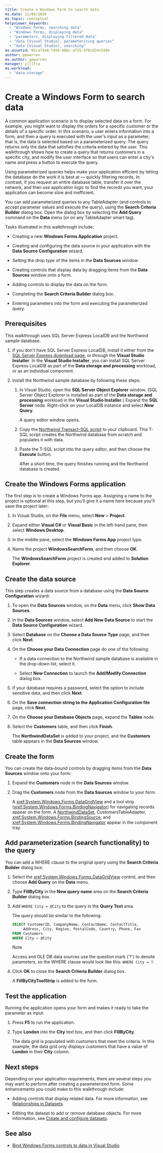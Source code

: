 ```yaml
---
title: Create a Windows Form to search data
ms.date: 11/04/2016
ms.topic: conceptual
helpviewer_keywords:
  - "Windows Forms, searching data"
  - "Windows Forms, displaying data"
  - "parameters, displaying filtered data"
  - "data [Visual Studio], parameterizing queries"
  - "data [Visual Studio], searching"
ms.assetid: 65ca79a9-7458-466c-af55-978cd24c549e
author: gewarren
ms.author: gewarren
manager: jillfra
ms.workload:
  - "data-storage"
---
```

# Create a Windows Form to search data

A common application scenario is to display selected data on a form. For example, you might want to display the orders for a specific customer or the details of a specific order. In this scenario, a user enters information into a form, and then a query is executed with the user's input as a parameter; that is, the data is selected based on a parameterized query. The query returns only the data that satisfies the criteria entered by the user. This walkthrough shows how to create a query that returns customers in a specific city, and modify the user interface so that users can enter a city's name and press a button to execute the query.

Using parameterized queries helps make your application efficient by letting the database do the work it is best at — quickly filtering records. In contrast, if you request an entire database table, transfer it over the network, and then use application logic to find the records you want, your application can become slow and inefficient.

You can add parameterized queries to any TableAdapter (and controls to accept parameter values and execute the query), using the **Search Criteria Builder** dialog box. Open the dialog box by selecting the **Add Query** command on the **Data** menu (or on any TableAdapter smart tag).

Tasks illustrated in this walkthrough include:

-   Creating a new **Windows Forms Application** project.

-   Creating and configuring the data source in your application with the **Data Source Configuration** wizard.

-   Setting the drop type of the items in the **Data Sources** window.

-   Creating controls that display data by dragging items from the **Data Sources** window onto a form.

-   Adding controls to display the data on the form.

-   Completing the **Search Criteria Builder** dialog box.

-   Entering parameters into the form and executing the parameterized query.

## Prerequisites

This walkthrough uses SQL Server Express LocalDB and the Northwind sample database.

1.  If you don't have SQL Server Express LocalDB, install it either from the [SQL Server Express download page](https://www.microsoft.com/sql-server/sql-server-editions-express), or through the **Visual Studio Installer**. In the **Visual Studio Installer**, you can install SQL Server Express LocalDB as part of the **Data storage and processing** workload, or as an individual component.

2.  Install the Northwind sample database by following these steps:

    1. In Visual Studio, open the **SQL Server Object Explorer** window. (SQL Server Object Explorer is installed as part of the **Data storage and processing** workload in the **Visual Studio Installer**.) Expand the **SQL Server** node. Right-click on your LocalDB instance and select **New Query**.

       A query editor window opens.

    2. Copy the [Northwind Transact-SQL script](https://github.com/MicrosoftDocs/visualstudio-docs/blob/master/docs/data-tools/samples/northwind.sql?raw=true) to your clipboard. This T-SQL script creates the Northwind database from scratch and populates it with data.

    3. Paste the T-SQL script into the query editor, and then choose the **Execute** button.

       After a short time, the query finishes running and the Northwind database is created.

## Create the Windows Forms application

The first step is to create a Windows Forms app. Assigning a name to the project is optional at this step, but you'll give it a name here because you'll save the project later:

1. In Visual Studio, on the **File** menu, select **New** > **Project**.

2. Expand either **Visual C#** or **Visual Basic** in the left-hand pane, then select **Windows Desktop**.

3. In the middle pane, select the **Windows Forms App** project type.

4. Name the project **WindowsSearchForm**, and then choose **OK**.

     The **WindowsSearchForm** project is created and added to **Solution Explorer**.

## Create the data source

This step creates a data source from a database using the **Data Source Configuration** wizard:

1.  To open the **Data Sources** window, on the **Data** menu, click **Show Data Sources**.

2.  In the **Data Sources** window, select **Add New Data Source** to start the **Data Source Configuration** wizard.

3.  Select **Database** on the **Choose a Data Source Type** page, and then click **Next**.

4.  On the **Choose your Data Connection** page do one of the following:

    -   If a data connection to the Northwind sample database is available in the drop-down list, select it.

    -   Select **New Connection** to launch the **Add/Modify Connection** dialog box.

5.  If your database requires a password, select the option to include sensitive data, and then click **Next**.

6.  On the **Save connection string to the Application Configuration file** page, click **Next**.

7.  On the **Choose your Database Objects** page, expand the **Tables** node.

8.  Select the **Customers** table, and then click **Finish**.

     The **NorthwindDataSet** is added to your project, and the **Customers** table appears in the **Data Sources** window.

## Create the form

You can create the data-bound controls by dragging items from the **Data Sources** window onto your form:

1.  Expand the **Customers** node in the **Data Sources** window.

2.  Drag the **Customers** node from the **Data Sources** window to your form.

     A <xref:System.Windows.Forms.DataGridView> and a tool strip (<xref:System.Windows.Forms.BindingNavigator>) for navigating records appear on the form. A [NorthwindDataSet](../data-tools/dataset-tools-in-visual-studio.md), CustomersTableAdapter, <xref:System.Windows.Forms.BindingSource>, and <xref:System.Windows.Forms.BindingNavigator> appear in the component tray.

## Add parameterization (search functionality) to the query

You can add a WHERE clause to the original query using the **Search Criteria Builder** dialog box:

1.  Select the <xref:System.Windows.Forms.DataGridView> control, and then choose **Add Query** on the **Data** menu.

2.  Type **FillByCity** in the **New query name** area on the **Search Criteria Builder** dialog box.

3.  Add `WHERE City = @City` to the query in the **Query Text** area.

     The query should be similar to the following:

     ```sql
     SELECT CustomerID, CompanyName, ContactName, ContactTitle,
          Address, City, Region, PostalCode, Country, Phone, Fax
     FROM Customers
     WHERE City = @City
     ```

    > [!NOTE]
    > Access and OLE DB data sources use the question mark ('?') to denote parameters, so the WHERE clause would look like this: `WHERE City = ?`.

4.  Click **OK** to close the **Search Criteria Builder** dialog box.

     A **FillByCityToolStrip** is added to the form.

## Test the application

Running the application opens your form and makes it ready to take the parameter as input:

1.  Press **F5** to run the application.

2.  Type **London** into the **City** text box, and then click **FillByCity**.

     The data grid is populated with customers that meet the criteria. In this example, the data grid only displays customers that have a value of **London** in their **City** column.

## Next steps

Depending on your application requirements, there are several steps you may want to perform after creating a parameterized form. Some enhancements you could make to this walkthrough include:

-   Adding controls that display related data. For more information, see [Relationships in Datasets](relationships-in-datasets.md).

-   Editing the dataset to add or remove database objects. For more information, see [Create and configure datasets](../data-tools/create-and-configure-datasets-in-visual-studio.md).

## See also

- [Bind Windows Forms controls to data in Visual Studio](../data-tools/bind-windows-forms-controls-to-data-in-visual-studio.md)
